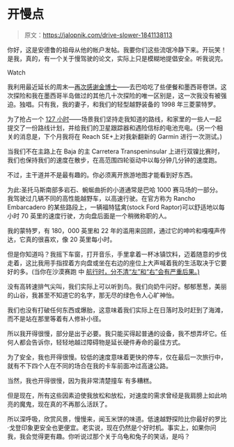 # 开慢点

> 原文：<https://jalopnik.com/drive-slower-1841138113>

你好，这是安德鲁的祖母从他的帐户发帖。我要你们这些流氓冷静下来。开玩笑！是我，真的，有一个关于慢驾驶的论文，实际上只是模糊地提倡安全。听我说完。

Watch

我利用最近延长的周末—[再次感谢金博士](https://jalopnik.com/take-a-moment-for-dr-martin-luther-king-jr-then-enjo-1841073159)——去巴哈吃了些便餐和墨西哥卷饼。这次探险和我在墨西哥半岛做过的其他几十次探险的唯一区别是，这一次我没有被强迫。独唱。只有我，我的妻子，和我们的轻型越野装备的 1998 年三菱蒙特罗。

为了抢占一个 [127 小时](https://www.theguardian.com/film/2010/dec/15/story-danny-boyles-127-hours)——场景我们坚持走我知道的路线，和家里的一些人一起提交了一份路线计划，并给我们的卫星跟踪器和遇险信标的电池充电。(另一个相关的消息是，下个月我将在 Reach SE+上对我新翻新的 Garmin 进行一次测试。)

当我们不在主路上在 Baja 的主 Carretera Transpeninsular 上进行双镍比赛时，我们也保持我们的速度在散步，在高范围四轮驱动中以每分钟几分钟的速度跑。

不过，主干道并不是最有趣的。你必须离开旅游地图才能看到好东西。

为此:圣托马斯南部多岩石、蜿蜒曲折的小道通常是巴哈 1000 赛马场的一部分。我驾驶过几辆不同的高性能越野车，以高速行驶。在官方称为 Rancho Embarcadero 的某些路段上，一辆福特猛禽(stock Ford Raptor)可以舒适地以每小时 70 英里的速度行驶，方向盘后面是一个稍微称职的人。

我的蒙特罗，有 180，000 英里和 22 年的滥用来回顾，通过它的呻吟和嘎嘎声传达，它真的很喜欢，像 20 英里每小时。

但是你知道吗？我摇下车窗，打开音乐，手里拿着一杯冰镇饮料，迈着随意的步伐走着，这比我用手指捏着方向盘或坐在右边的座位上大声喊着我的生活取决于它要好的多。(当你在沙漠赛跑 中 [航行时，分不清“左”和“右”会有严重后果。)](https://jalopnik.com/when-your-free-mexican-vacation-is-a-16-hour-hellride-1756928756)

没有高转速排气尖叫，我们实际上可以听到鸟。我们向奶牛问好。郁郁葱葱，美丽的山谷，我甚至不知道它的名字，那无尽的绿色令人心旷神怡。

我们也没有打破任何东西或爆胎，这意味着我们实际上在日落时及时赶到了海滩，而不是站在那里等着有人修补小径。

所以我开得很慢，部分是出于必要。我只能买得起普通的设备，我不想弄坏它。任何人都会告诉你，轻轻地越过障碍物是延长硬件寿命的最佳方式。

为了安全，我也开得很慢。较低的速度意味着更快的停车，仅在最后一次旅行中，就有不下四个人在不同的场合在我的卡车前面冲过高速公路。

当然，我也开得很慢，因为我非常清楚撞车 有多糟糕。

但是现在，所有这些因素迫使我放松和放松，对速度的需求曾经是我肩膀上如此响亮的魔鬼，现在真的不再那么活跃了。

所以深呼吸，欣赏风景，慢慢来，闻玉米饼的味道。低速越野探险比你最好的罗比·戈登印象更安全也更便宜。老实说，现在仍然是个好时机。事实上，如果你问我，我会觉得更有趣。你听说过那个关于乌龟和兔子的笑话，是吗？